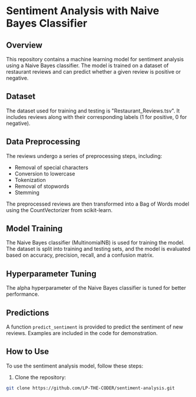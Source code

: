 # Sentiment Analysis with Naive Bayes Classifier

## Overview

This repository contains a machine learning model for sentiment analysis using a Naive Bayes classifier. The model is trained on a dataset of restaurant reviews and can predict whether a given review is positive or negative.

## Dataset

The dataset used for training and testing is "Restaurant_Reviews.tsv". It includes reviews along with their corresponding labels (1 for positive, 0 for negative).

## Data Preprocessing

The reviews undergo a series of preprocessing steps, including:
- Removal of special characters
- Conversion to lowercase
- Tokenization
- Removal of stopwords
- Stemming

The preprocessed reviews are then transformed into a Bag of Words model using the CountVectorizer from scikit-learn.

## Model Training

The Naive Bayes classifier (MultinomialNB) is used for training the model. The dataset is split into training and testing sets, and the model is evaluated based on accuracy, precision, recall, and a confusion matrix.

## Hyperparameter Tuning

The alpha hyperparameter of the Naive Bayes classifier is tuned for better performance.

## Predictions

A function `predict_sentiment` is provided to predict the sentiment of new reviews. Examples are included in the code for demonstration.

## How to Use

To use the sentiment analysis model, follow these steps:

1. Clone the repository:

```bash
git clone https://github.com/LP-THE-CODER/sentiment-analysis.git
